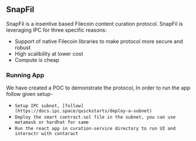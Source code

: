 ## SnapFil
SnapFil is a insentive based Filecoin content curation protocol. SnapFil is leveraging IPC for three specific reasons: 
 - Support of native Filecoin libraries to make protocol more secure and robust
 - High scalibility at lower cost
 - Compute is cheap 

### Running App
We have created a POC to demonstrate the protocol, In order to run the app follow given setup-
 - ```Setup IPC subnet, [follow](https://docs.ipc.space/quickstarts/deploy-a-subnet)```
 - ```Deploy the smart contract.sol file in the subnet, you can use metamask or hardhat for same```
 - ```Run the react app in curation-service directory to run UI and interactr with contaract```
